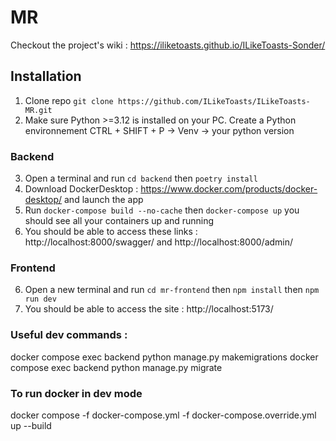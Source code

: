 # MR

Checkout the project's wiki : https://iliketoasts.github.io/ILikeToasts-Sonder/

## Installation

1. Clone repo `git clone https://github.com/ILikeToasts/ILikeToasts-MR.git`
2. Make sure Python >=3.12 is installed on your PC. Create a Python environnement CTRL + SHIFT + P -> Venv -> your python version

### Backend

3. Open a terminal and run `cd backend` then `poetry install`
4. Download DockerDesktop : https://www.docker.com/products/docker-desktop/ and launch the app
5. Run `docker-compose build --no-cache` then `docker-compose up` you should see all your containers up and running
6. You should be able to access these links : http://localhost:8000/swagger/ and http://localhost:8000/admin/

### Frontend

6. Open a new terminal and run `cd mr-frontend` then `npm install` then `npm run dev`
7. You should be able to access the site : http://localhost:5173/

### Useful dev commands :

docker compose exec backend python manage.py makemigrations
docker compose exec backend python manage.py migrate

### To run docker in dev mode

docker compose -f docker-compose.yml -f docker-compose.override.yml up --build
